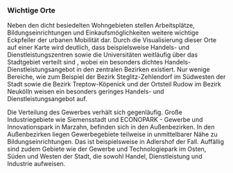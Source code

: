 ### Wichtige Orte 

Neben den dicht besiedelten Wohngebieten stellen Arbeitsplätze, Bildungseinrichtungen und Einkaufsmöglichkeiten weitere 
wichtige Eckpfeiler der urbanen Mobilität dar. Durch die Visualisierung dieser Orte auf einer Karte wird deutlich, dass
beispielsweise Handels- und Dienstleistungszentren sowie die Universitäten weitläufig über das Stadtgebiet verteilt sind
, wobei ein besonders dichtes Handels- Dienstleistungsangebot in den zentralen Bezirken existiert. Nur wenige Bereiche, 
wie zum Beispiel der Bezirk Steglitz-Zehlendorf im Südwesten der Stadt sowie die Bezirk Treptow-Köpenick und der Ortsteil 
Rudow im Bezirk Neukölln weisen ein besonders geringes Handels- und Dienstleistungsangebot auf. 

Die Verteilung des Gewerbes verhält sich gegenläufig. Große Industriegebiete wie 
<span class="marker-label" id="marker-label-working-space-siemensstadt">Siemensstadt</span> und
<span class="marker-label" id="marker-label-working-space-marzahn">ECONOPARK - Gewerbe und Innovationspark</span> in Marzahn,
befinden sich in den Außenbezirken. In den Außenbezirken liegen Gewerbegebiete teilweise in unmittelbarer Nähe
zu Bildungseinrichtungen. Das ist beispielsweise in 
<span class="marker-label" id="marker-label-working-space-adlershof">Adlershof</span> der Fall.
Auffällig sind zudem Gebiete wie der
<span class="marker-label" id="marker-working-space-mariendorf">Gewerbe und Technologiepark</span> im Osten, 
Süden und Westen der Stadt, die sowohl Handel, Dienstleistung und Industrie aufweisen.
